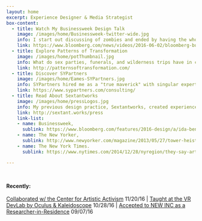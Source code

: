 ```yaml
---
layout: home
excerpt: Experience Designer & Media Strategist
box-content:
  - title: Watch My Businessweek Design Talk
    image: /images/home/Businessweek-twitter-wide.jpg
    info: I start out discussing of zombies and ended by having the whole audience taking each other's pulse.
    link: https://www.bloomberg.com/news/videos/2016-06-02/bloomberg-businessweek-design-2016-ida-benedetto
  - title: Explore Patterns of Transformation
    image: /images/home/potThumbnail.jpg
    info: What do sex parties, funerals, and wilderness trips have in common? More than you think. I'm creating a unified design guide for transformative social experiences.
    link: http://patternsoftransformation.com/
  - title: Discover SYPartners
    image: /images/home/Eames-SYPartners.jpg
    info: SYPartners hired me as a "true maverick" with singular expertise in experiences design. I'm advancing their work to create large-scale positive impact on society through individual and organizational transformation.
    link: https://www.sypartners.com/consulting/
  - title: Read About Sextantworks
    image: /images/home/pressLogos.jpg
    info: My previous design practice, Sextantworks, created experiences in places you aren't supposed to be. Read the coverage in Businessweek, The New Yorker, The New York Times, Fast Company, and NPR.
    link: http://sextant.works/press
    link-list:
    - name: Businessweek,
      sublink: https://www.bloomberg.com/features/2016-design/a/ida-benedetto/
    - name: The New Yorker,
      sublink: http://www.newyorker.com/magazine/2013/05/27/tower-heist
    - name: The New York Times.
      sublink: https://www.nytimes.com/2014/12/28/nyregion/they-say-art-is-dead-in-new-york-theyre-wrong.html

---
```

<br />

<strong>Recently:</strong> <br /><br />[Collaborated w/ the Center for Artistic Activism](http://hyperallergic.com/340287/letters-from-home-to-donald-trump/) <span class="post-date">11/20/16</span> | [Taught at the VR DevLab by Oculus & Kaleidoscope](http://kaleidovr.com/2016devlab) <span class="post-date">10/28/16</span> | [Accepted to NEW INC as a Researcher-in-Residence](http://www.newinc.org/blog-post/new-inc-year-3) <span class="post-date">09/07/16</span>  
